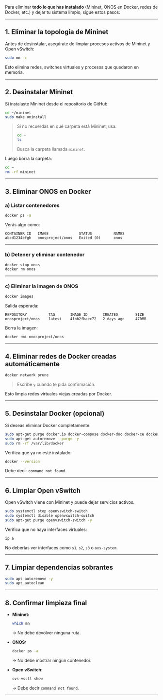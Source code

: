 Para eliminar **todo lo que has instalado** (Mininet, ONOS en Docker, redes de Docker, etc.) y dejar tu sistema limpio, sigue estos pasos:

---

## **1. Eliminar la topología de Mininet**

Antes de desinstalar, asegúrate de limpiar procesos activos de Mininet y Open vSwitch:

```bash
sudo mn -c
```

Esto elimina redes, switches virtuales y procesos que quedaron en memoria.

---

## **2. Desinstalar Mininet**

Si instalaste Mininet desde el repositorio de GitHub:

```bash
cd ~/mininet
sudo make uninstall
```

> Si no recuerdas en qué carpeta está Mininet, usa:
>
> ```bash
> cd ~
> ls
> ```
>
> Busca la carpeta llamada `mininet`.

Luego borra la carpeta:

```bash
cd ~
rm -rf mininet
```

---

## **3. Eliminar ONOS en Docker**

### **a) Listar contenedores**

```bash
docker ps -a
```

Verás algo como:

```
CONTAINER ID   IMAGE              STATUS          NAMES
abcd1234efgh   onosproject/onos   Exited (0)      onos
```

---

### **b) Detener y eliminar contenedor**

```bash
docker stop onos
docker rm onos
```

---

### **c) Eliminar la imagen de ONOS**

```bash
docker images
```

Salida esperada:

```
REPOSITORY          TAG       IMAGE ID       CREATED        SIZE
onosproject/onos    latest    4fbb2fbaec72   2 days ago     470MB
```

Borra la imagen:

```bash
docker rmi onosproject/onos
```

---

## **4. Eliminar redes de Docker creadas automáticamente**

```bash
docker network prune
```

> Escribe `y` cuando te pida confirmación.

Esto limpia redes virtuales viejas creadas por Docker.

---

## **5. Desinstalar Docker (opcional)**

Si deseas eliminar Docker completamente:

```bash
sudo apt-get purge docker.io docker-compose docker-doc docker-ce docker-ce-cli
sudo apt-get autoremove --purge -y
sudo rm -rf /var/lib/docker
```

Verifica que ya no esté instalado:

```bash
docker --version
```

Debe decir `command not found`.

---

## **6. Limpiar Open vSwitch**

Open vSwitch viene con Mininet y puede dejar servicios activos.

```bash
sudo systemctl stop openvswitch-switch
sudo systemctl disable openvswitch-switch
sudo apt-get purge openvswitch-switch -y
```

Verifica que no haya interfaces virtuales:

```bash
ip a
```

No deberías ver interfaces como `s1`, `s2`, `s3` o `ovs-system`.

---

## **7. Limpiar dependencias sobrantes**

```bash
sudo apt autoremove -y
sudo apt autoclean
```

---

## **8. Confirmar limpieza final**

* **Mininet:**

  ```bash
  which mn
  ```

  → No debe devolver ninguna ruta.

* **ONOS:**

  ```bash
  docker ps -a
  ```

  → No debe mostrar ningún contenedor.

* **Open vSwitch:**

  ```bash
  ovs-vsctl show
  ```

  → Debe decir `command not found`.

---
